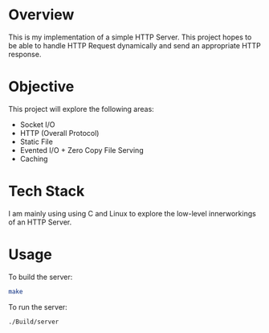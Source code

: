 
# Overview

This is my implementation of a simple HTTP Server. This project hopes to be able to handle HTTP Request dynamically and send an appropriate HTTP response.

# Objective

This project will explore the following areas:
- Socket I/O
- HTTP (Overall Protocol)
- Static File 
- Evented I/O + Zero Copy File Serving
- Caching

# Tech Stack

I am mainly using using C and Linux to explore the low-level innerworkings of an HTTP Server.

# Usage

To build the server:

```bash
make
```

To run the server:
```bash
./Build/server
```